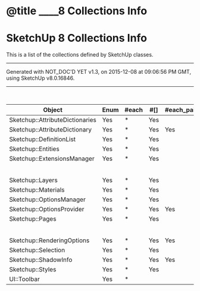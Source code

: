 # @title ____8 Collections Info
<style scoped>
\#filecontents table.gjl15 { border:none; border-collapse:collapse; margin-bottom:2em;}
\#filecontents table.gjl15 thead { border-bottom:2px solid #aaa; background-color:transparent;}
\#filecontents table.gjl15 tr    { border:none; background-color:transparent;}
\#filecontents table.gjl15 tr.clr { border-bottom:none; line-height:0.2em;}
\#filecontents table.gjl15 td:empty { border-top:1px solid #bbb; height:0.2em;}
\#filecontents table.gjl15 th { border:none; padding: 2px 10px 2px 3px; background-color:transparent; text-align:left;}
\#filecontents table.gjl15 td { border:none; padding: 2px 10px 2px 3px; background-color:transparent;}
\#filecontents table.gjl15 td.c, #filecontents table.gjl15 th.c { text-align:center;}
\#filecontents table.gjl15 td.r, #filecontents table.gjl15 th.r { text-align:right;}
</style>

# SketchUp 8 Collections Info

This is a list of the collections defined by SketchUp classes.

---
Generated with NOT_DOC'D YET v1.3, on 2015-12-08 at 09:06:56 PM GMT, using SketchUp v8.0.16846.


---
<br/>
<table class='gjl15'>
<colgroup>
<col style='width:17.0em;' />
<col style='width: 4.0em;' />
<col style='width: 4.0em;' />
<col style='width: 3.0em;' />
<col style='width: 7.0em;' />
<col style='width:10.0em;' />
<col style='width: 4.0em;' />
</colgroup>
<tbody>
<thead><tr><th>Object</th><th class='c'>Enum</th><th class='c'>#each</th><th class='c'>#[]</th><th class='c'>#each_pair</th><th>Super</th><th>Type</th></tr></thead><tbody>
<tr><td>Sketchup::AttributeDictionaries</td><td class='c'>Yes</td><td class='c'>*</td><td class='c'>Yes</td><td class='c'> </td><td>Sketchup::Entity</td><td>Class</td></tr>
<tr><td>Sketchup::AttributeDictionary</td><td class='c'>Yes</td><td class='c'>*</td><td class='c'>Yes</td><td class='c'>Yes</td><td>Sketchup::Entity</td><td>Class</td></tr>
<tr><td>Sketchup::DefinitionList</td><td class='c'>Yes</td><td class='c'>*</td><td class='c'>Yes</td><td class='c'> </td><td>Sketchup::Entity</td><td>Class</td></tr>
<tr><td>Sketchup::Entities</td><td class='c'>Yes</td><td class='c'>*</td><td class='c'>Yes</td><td class='c'> </td><td>Object</td><td>Class</td></tr>
<tr><td>Sketchup::ExtensionsManager</td><td class='c'>Yes</td><td class='c'>*</td><td class='c'>Yes</td><td class='c'> </td><td>Object</td><td>Class</td></tr>
<tr class='clr'><td>&#160;</td><td>&#160;</td><td>&#160;</td><td>&#160;</td><td>&#160;</td><td>&#160;</td><td>&#160;</td></tr>
<tr><td></td><td></td><td></td><td></td><td></td><td></td><td></td></tr>
<tr><td>Sketchup::Layers</td><td class='c'>Yes</td><td class='c'>*</td><td class='c'>Yes</td><td class='c'> </td><td>Sketchup::Entity</td><td>Class</td></tr>
<tr><td>Sketchup::Materials</td><td class='c'>Yes</td><td class='c'>*</td><td class='c'>Yes</td><td class='c'> </td><td>Sketchup::Entity</td><td>Class</td></tr>
<tr><td>Sketchup::OptionsManager</td><td class='c'>Yes</td><td class='c'>*</td><td class='c'>Yes</td><td class='c'> </td><td>Object</td><td>Class</td></tr>
<tr><td>Sketchup::OptionsProvider</td><td class='c'>Yes</td><td class='c'>*</td><td class='c'>Yes</td><td class='c'>Yes</td><td>Object</td><td>Class</td></tr>
<tr><td>Sketchup::Pages</td><td class='c'>Yes</td><td class='c'>*</td><td class='c'>Yes</td><td class='c'> </td><td>Sketchup::Entity</td><td>Class</td></tr>
<tr class='clr'><td>&#160;</td><td>&#160;</td><td>&#160;</td><td>&#160;</td><td>&#160;</td><td>&#160;</td><td>&#160;</td></tr>
<tr><td></td><td></td><td></td><td></td><td></td><td></td><td></td></tr>
<tr><td>Sketchup::RenderingOptions</td><td class='c'>Yes</td><td class='c'>*</td><td class='c'>Yes</td><td class='c'>Yes</td><td>Sketchup::Entity</td><td>Class</td></tr>
<tr><td>Sketchup::Selection</td><td class='c'>Yes</td><td class='c'>*</td><td class='c'>Yes</td><td class='c'> </td><td>Object</td><td>Class</td></tr>
<tr><td>Sketchup::ShadowInfo</td><td class='c'>Yes</td><td class='c'>*</td><td class='c'>Yes</td><td class='c'>Yes</td><td>Sketchup::Entity</td><td>Class</td></tr>
<tr><td>Sketchup::Styles</td><td class='c'>Yes</td><td class='c'>*</td><td class='c'>Yes</td><td class='c'> </td><td>Sketchup::Entity</td><td>Class</td></tr>
<tr><td>UI::Toolbar</td><td class='c'>Yes</td><td class='c'>*</td><td class='c'> </td><td class='c'> </td><td>Object</td><td>Class</td></tr>
</tbody>
</tbody></table>
